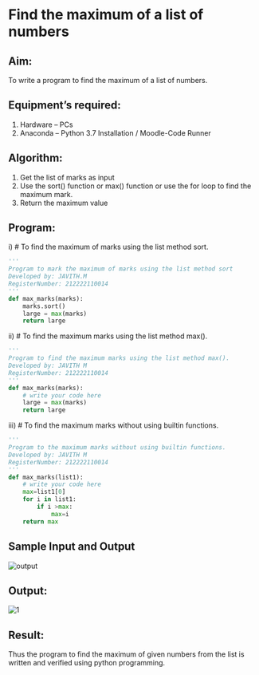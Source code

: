 # Find the maximum of a list of numbers
## Aim:
To write a program to find the maximum of a list of numbers.
## Equipment’s required:
1.	Hardware – PCs
2.	Anaconda – Python 3.7 Installation / Moodle-Code Runner
## Algorithm:
1.	Get the list of marks as input
2.	Use the sort() function or max() function or use the for loop to find the maximum mark.
3.	Return the maximum value
## Program:

i)	# To find the maximum of marks using the list method sort.
```Python
''' 
Program to mark the maximum of marks using the list method sort
Developed by: JAVITH.M
RegisterNumber: 212222110014
'''
def max_marks(marks):
    marks.sort()
    large = max(marks)
    return large
```

ii)	# To find the maximum marks using the list method max().
```Python
''' 
Program to find the maximum marks using the list method max().
Developed by: JAVITH M 
RegisterNumber: 212222110014
'''
def max_marks(marks):
    # write your code here
    large = max(marks)
    return large


```

iii) # To find the maximum marks without using builtin functions.
```Python
''' 
Program to the maximum marks without using builtin functions.
Developed by: JAVITH M 
RegisterNumber: 212222110014
'''
def max_marks(list1):
    # write your code here
    max=list1[0]
    for i in list1:
        if i >max:
            max=i
    return max
```
## Sample Input and Output
![output](./img/max_marks1.jpg) 

## Output:

![1](https://github.com/JavithMohamad/FindMaximum/assets/121215951/46020de2-0525-4ba8-8bc7-d08f76a3d91c)


## Result:
Thus the program to find the maximum of given numbers from the list is written and verified using python programming.
